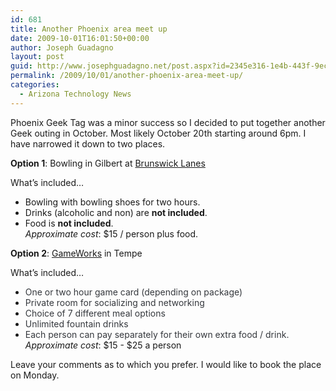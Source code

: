 ```yaml
---
id: 681
title: Another Phoenix area meet up
date: 2009-10-01T16:01:50+00:00
author: Joseph Guadagno
layout: post
guid: http://www.josephguadagno.net/post.aspx?id=2345e316-1e4b-443f-9ece-12ce7fcfd7cf
permalink: /2009/10/01/another-phoenix-area-meet-up/
categories:
  - Arizona Technology News
---
```

<p>Phoenix Geek Tag was a minor success so I decided to put together another Geek outing in October. Most likely October 20th starting around 6pm. I have narrowed it down to two places.</p>  <p><strong>Option 1</strong>: Bowling in Gilbert at <a href="http://www.bowlbrunswick.com/home/home-center?op=setScratch;scratchName=centerNum;scratchValue=1090" target="_blank">Brunswick Lanes</a></p>  <p>What’s included… </p>  <ul>   <li>Bowling with bowling shoes for two hours.</li>    <li>Drinks (alcoholic and non) are <strong>not included</strong>.</li>    <li>Food is <strong>not included</strong>.</li>   <em>Approximate cost</em>: $15 / person plus food.</ul>  <p><strong>Option 2</strong>: <a href="http://www.gameworks.com/?tId=1&amp;sId=14" target="_blank">GameWorks</a> in Tempe</p>  <p>What’s included… </p>  <ul>   <li><font color="#35383d">One or two hour game card (depending on package)</font></li>    <li><font color="#35383d">Private room for socializing and networking</font></li>    <li><font color="#35383d">Choice of 7 different meal options</font></li>    <li><font color="#35383d">Unlimited fountain drinks</font></li>    <li><font color="#35383d">Each person can pay separately for their own extra food / drink.</font></li>   <em>Approximate cost</em>: $15 - $25 a person</ul>  <p>Leave your comments as to which you prefer. I would like to book the place on Monday.</p><div class="wlWriterHeaderFooter" style="margin:0px; padding:0px 0px 0px 0px;"><br /><br /><script type="text/javascript">
</script>
<script type="text/javascript" src="http://tweetmeme.com/i/scripts/button.js"></script></div>